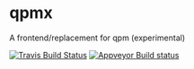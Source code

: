 # qpmx
A frontend/replacement for qpm (experimental)

[![Travis Build Status](https://travis-ci.org/Skycoder42/qpmx.svg?branch=master)](https://travis-ci.org/Skycoder42/qpmx)
[![Appveyor Build status](https://ci.appveyor.com/api/projects/status/xve94rbg8ewsg59s?svg=true)](https://ci.appveyor.com/project/Skycoder42/qpmx)

